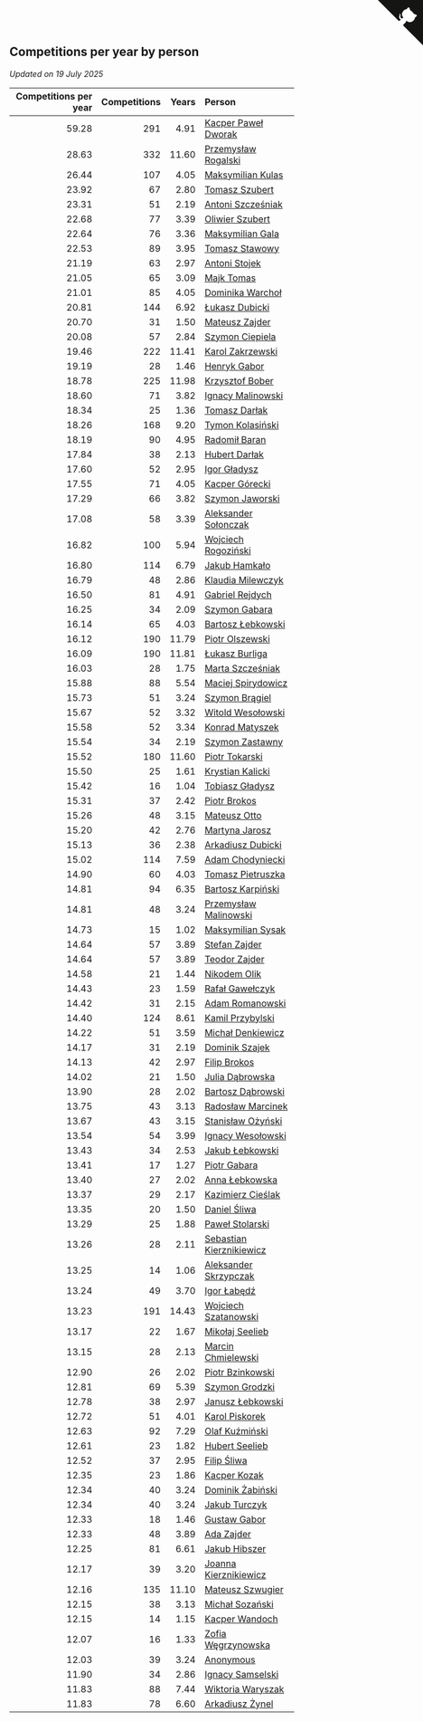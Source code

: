 ## Competitions per year by person

*Updated on 19 July 2025*

| Competitions per year | Competitions | Years | Person |
| ---: | ---: | ---: | :--- |
| 59.28 | 291 | 4.91 | [Kacper Paweł Dworak](https://www.worldcubeassociation.org/persons/2020DWOR01) |
| 28.63 | 332 | 11.60 | [Przemysław Rogalski](https://www.worldcubeassociation.org/persons/2013ROGA02) |
| 26.44 | 107 | 4.05 | [Maksymilian Kulas](https://www.worldcubeassociation.org/persons/2021KULA02) |
| 23.92 | 67 | 2.80 | [Tomasz Szubert](https://www.worldcubeassociation.org/persons/2022SZUB02) |
| 23.31 | 51 | 2.19 | [Antoni Szcześniak](https://www.worldcubeassociation.org/persons/2023SZCZ04) |
| 22.68 | 77 | 3.39 | [Oliwier Szubert](https://www.worldcubeassociation.org/persons/2022SZUB01) |
| 22.64 | 76 | 3.36 | [Maksymilian Gala](https://www.worldcubeassociation.org/persons/2022GALA01) |
| 22.53 | 89 | 3.95 | [Tomasz Stawowy](https://www.worldcubeassociation.org/persons/2021STAW01) |
| 21.19 | 63 | 2.97 | [Antoni Stojek](https://www.worldcubeassociation.org/persons/2022STOJ03) |
| 21.05 | 65 | 3.09 | [Majk Tomas](https://www.worldcubeassociation.org/persons/2022TOMA05) |
| 21.01 | 85 | 4.05 | [Dominika Warchoł](https://www.worldcubeassociation.org/persons/2021WARC01) |
| 20.81 | 144 | 6.92 | [Łukasz Dubicki](https://www.worldcubeassociation.org/persons/2018DUBI01) |
| 20.70 | 31 | 1.50 | [Mateusz Zajder](https://www.worldcubeassociation.org/persons/2024ZAJD01) |
| 20.08 | 57 | 2.84 | [Szymon Ciepiela](https://www.worldcubeassociation.org/persons/2022CIEP01) |
| 19.46 | 222 | 11.41 | [Karol Zakrzewski](https://www.worldcubeassociation.org/persons/2014ZAKR01) |
| 19.19 | 28 | 1.46 | [Henryk Gabor](https://www.worldcubeassociation.org/persons/2024GABO02) |
| 18.78 | 225 | 11.98 | [Krzysztof Bober](https://www.worldcubeassociation.org/persons/2013BOBE01) |
| 18.60 | 71 | 3.82 | [Ignacy Malinowski](https://www.worldcubeassociation.org/persons/2021MALI02) |
| 18.34 | 25 | 1.36 | [Tomasz Darłak](https://www.worldcubeassociation.org/persons/2024DARL01) |
| 18.26 | 168 | 9.20 | [Tymon Kolasiński](https://www.worldcubeassociation.org/persons/2016KOLA02) |
| 18.19 | 90 | 4.95 | [Radomił Baran](https://www.worldcubeassociation.org/persons/2020BARA02) |
| 17.84 | 38 | 2.13 | [Hubert Darłak](https://www.worldcubeassociation.org/persons/2023DARL03) |
| 17.60 | 52 | 2.95 | [Igor Gładysz](https://www.worldcubeassociation.org/persons/2022GLAD01) |
| 17.55 | 71 | 4.05 | [Kacper Górecki](https://www.worldcubeassociation.org/persons/2021GORE01) |
| 17.29 | 66 | 3.82 | [Szymon Jaworski](https://www.worldcubeassociation.org/persons/2021JAWO01) |
| 17.08 | 58 | 3.39 | [Aleksander Sołonczak](https://www.worldcubeassociation.org/persons/2022SOLO01) |
| 16.82 | 100 | 5.94 | [Wojciech Rogoziński](https://www.worldcubeassociation.org/persons/2019ROGO04) |
| 16.80 | 114 | 6.79 | [Jakub Hamkało](https://www.worldcubeassociation.org/persons/2018HAMK01) |
| 16.79 | 48 | 2.86 | [Klaudia Milewczyk](https://www.worldcubeassociation.org/persons/2022MILE05) |
| 16.50 | 81 | 4.91 | [Gabriel Rejdych](https://www.worldcubeassociation.org/persons/2020REJD01) |
| 16.25 | 34 | 2.09 | [Szymon Gabara](https://www.worldcubeassociation.org/persons/2023GABA01) |
| 16.14 | 65 | 4.03 | [Bartosz Łebkowski](https://www.worldcubeassociation.org/persons/2021LEBK01) |
| 16.12 | 190 | 11.79 | [Piotr Olszewski](https://www.worldcubeassociation.org/persons/2013OLSZ02) |
| 16.09 | 190 | 11.81 | [Łukasz Burliga](https://www.worldcubeassociation.org/persons/2013BURL01) |
| 16.03 | 28 | 1.75 | [Marta Szcześniak](https://www.worldcubeassociation.org/persons/2023SZCZ07) |
| 15.88 | 88 | 5.54 | [Maciej Spirydowicz](https://www.worldcubeassociation.org/persons/2020SPIR01) |
| 15.73 | 51 | 3.24 | [Szymon Brągiel](https://www.worldcubeassociation.org/persons/2022BRAG03) |
| 15.67 | 52 | 3.32 | [Witold Wesołowski](https://www.worldcubeassociation.org/persons/2022WESO01) |
| 15.58 | 52 | 3.34 | [Konrad Matyszek](https://www.worldcubeassociation.org/persons/2022MATY02) |
| 15.54 | 34 | 2.19 | [Szymon Zastawny](https://www.worldcubeassociation.org/persons/2023ZAST01) |
| 15.52 | 180 | 11.60 | [Piotr Tokarski](https://www.worldcubeassociation.org/persons/2013TOKA01) |
| 15.50 | 25 | 1.61 | [Krystian Kalicki](https://www.worldcubeassociation.org/persons/2023KALI10) |
| 15.42 | 16 | 1.04 | [Tobiasz Gładysz](https://www.worldcubeassociation.org/persons/2024GLAD02) |
| 15.31 | 37 | 2.42 | [Piotr Brokos](https://www.worldcubeassociation.org/persons/2023BROK01) |
| 15.26 | 48 | 3.15 | [Mateusz Otto](https://www.worldcubeassociation.org/persons/2022OTTO01) |
| 15.20 | 42 | 2.76 | [Martyna Jarosz](https://www.worldcubeassociation.org/persons/2022JARO01) |
| 15.13 | 36 | 2.38 | [Arkadiusz Dubicki](https://www.worldcubeassociation.org/persons/2023DUBI01) |
| 15.02 | 114 | 7.59 | [Adam Chodyniecki](https://www.worldcubeassociation.org/persons/2017CHOD02) |
| 14.90 | 60 | 4.03 | [Tomasz Pietruszka](https://www.worldcubeassociation.org/persons/2021PIET01) |
| 14.81 | 94 | 6.35 | [Bartosz Karpiński](https://www.worldcubeassociation.org/persons/2019KARP03) |
| 14.81 | 48 | 3.24 | [Przemysław Malinowski](https://www.worldcubeassociation.org/persons/2022MALI01) |
| 14.73 | 15 | 1.02 | [Maksymilian Sysak](https://www.worldcubeassociation.org/persons/2024SYSA01) |
| 14.64 | 57 | 3.89 | [Stefan Zajder](https://www.worldcubeassociation.org/persons/2021ZAJD02) |
| 14.64 | 57 | 3.89 | [Teodor Zajder](https://www.worldcubeassociation.org/persons/2021ZAJD03) |
| 14.58 | 21 | 1.44 | [Nikodem Olik](https://www.worldcubeassociation.org/persons/2024OLIK01) |
| 14.43 | 23 | 1.59 | [Rafał Gawełczyk](https://www.worldcubeassociation.org/persons/2023GAWE01) |
| 14.42 | 31 | 2.15 | [Adam Romanowski](https://www.worldcubeassociation.org/persons/2023ROMA10) |
| 14.40 | 124 | 8.61 | [Kamil Przybylski](https://www.worldcubeassociation.org/persons/2016PRZY01) |
| 14.22 | 51 | 3.59 | [Michał Denkiewicz](https://www.worldcubeassociation.org/persons/2021DENK01) |
| 14.17 | 31 | 2.19 | [Dominik Szajek](https://www.worldcubeassociation.org/persons/2023SZAJ01) |
| 14.13 | 42 | 2.97 | [Filip Brokos](https://www.worldcubeassociation.org/persons/2022BROK03) |
| 14.02 | 21 | 1.50 | [Julia Dąbrowska](https://www.worldcubeassociation.org/persons/2024DABR01) |
| 13.90 | 28 | 2.02 | [Bartosz Dąbrowski](https://www.worldcubeassociation.org/persons/2023DABR07) |
| 13.75 | 43 | 3.13 | [Radosław Marcinek](https://www.worldcubeassociation.org/persons/2022MARC05) |
| 13.67 | 43 | 3.15 | [Stanisław Ożyński](https://www.worldcubeassociation.org/persons/2022OZYN01) |
| 13.54 | 54 | 3.99 | [Ignacy Wesołowski](https://www.worldcubeassociation.org/persons/2021WESO01) |
| 13.43 | 34 | 2.53 | [Jakub Łebkowski](https://www.worldcubeassociation.org/persons/2023LEBK01) |
| 13.41 | 17 | 1.27 | [Piotr Gabara](https://www.worldcubeassociation.org/persons/2024GABA02) |
| 13.40 | 27 | 2.02 | [Anna Łebkowska](https://www.worldcubeassociation.org/persons/2023LEBK04) |
| 13.37 | 29 | 2.17 | [Kazimierz Cieślak](https://www.worldcubeassociation.org/persons/2023CIES01) |
| 13.35 | 20 | 1.50 | [Daniel Śliwa](https://www.worldcubeassociation.org/persons/2024SLIW01) |
| 13.29 | 25 | 1.88 | [Paweł Stolarski](https://www.worldcubeassociation.org/persons/2023STOL04) |
| 13.26 | 28 | 2.11 | [Sebastian Kierznikiewicz](https://www.worldcubeassociation.org/persons/2023KIER02) |
| 13.25 | 14 | 1.06 | [Aleksander Skrzypczak](https://www.worldcubeassociation.org/persons/2024SKRZ01) |
| 13.24 | 49 | 3.70 | [Igor Łabędź](https://www.worldcubeassociation.org/persons/2021LABE01) |
| 13.23 | 191 | 14.43 | [Wojciech Szatanowski](https://www.worldcubeassociation.org/persons/2011SZAT01) |
| 13.17 | 22 | 1.67 | [Mikołaj Seelieb](https://www.worldcubeassociation.org/persons/2023SEEL04) |
| 13.15 | 28 | 2.13 | [Marcin Chmielewski](https://www.worldcubeassociation.org/persons/2023CHMI01) |
| 12.90 | 26 | 2.02 | [Piotr Bzinkowski](https://www.worldcubeassociation.org/persons/2023BZIN01) |
| 12.81 | 69 | 5.39 | [Szymon Grodzki](https://www.worldcubeassociation.org/persons/2020GROD01) |
| 12.78 | 38 | 2.97 | [Janusz Łebkowski](https://www.worldcubeassociation.org/persons/2022LEBK01) |
| 12.72 | 51 | 4.01 | [Karol Piskorek](https://www.worldcubeassociation.org/persons/2021PISK01) |
| 12.63 | 92 | 7.29 | [Olaf Kuźmiński](https://www.worldcubeassociation.org/persons/2018KUZM02) |
| 12.61 | 23 | 1.82 | [Hubert Seelieb](https://www.worldcubeassociation.org/persons/2023SEEL02) |
| 12.52 | 37 | 2.95 | [Filip Śliwa](https://www.worldcubeassociation.org/persons/2022SLIW01) |
| 12.35 | 23 | 1.86 | [Kacper Kozak](https://www.worldcubeassociation.org/persons/2023KOZA05) |
| 12.34 | 40 | 3.24 | [Dominik Żabiński](https://www.worldcubeassociation.org/persons/2022ZABI01) |
| 12.34 | 40 | 3.24 | [Jakub Turczyk](https://www.worldcubeassociation.org/persons/2022TURC02) |
| 12.33 | 18 | 1.46 | [Gustaw Gabor](https://www.worldcubeassociation.org/persons/2024GABO01) |
| 12.33 | 48 | 3.89 | [Ada Zajder](https://www.worldcubeassociation.org/persons/2021ZAJD01) |
| 12.25 | 81 | 6.61 | [Jakub Hibszer](https://www.worldcubeassociation.org/persons/2018HIBS01) |
| 12.17 | 39 | 3.20 | [Joanna Kierznikiewicz](https://www.worldcubeassociation.org/persons/2022KIER01) |
| 12.16 | 135 | 11.10 | [Mateusz Szwugier](https://www.worldcubeassociation.org/persons/2014SZWU01) |
| 12.15 | 38 | 3.13 | [Michał Sozański](https://www.worldcubeassociation.org/persons/2022SOZA02) |
| 12.15 | 14 | 1.15 | [Kacper Wandoch](https://www.worldcubeassociation.org/persons/2024WAND01) |
| 12.07 | 16 | 1.33 | [Zofia Węgrzynowska](https://www.worldcubeassociation.org/persons/2024WEGR01) |
| 12.03 | 39 | 3.24 | [Anonymous](https://www.worldcubeassociation.org/persons/2022ANON03) |
| 11.90 | 34 | 2.86 | [Ignacy Samselski](https://www.worldcubeassociation.org/persons/2022SAMS03) |
| 11.83 | 88 | 7.44 | [Wiktoria Waryszak](https://www.worldcubeassociation.org/persons/2018WARY01) |
| 11.83 | 78 | 6.60 | [Arkadiusz Żynel](https://www.worldcubeassociation.org/persons/2018ZYNE01) |


<a href="https://github.com/noeruchangd/wca_statistics_vn" class="github-corner" aria-label="View source on Github"><svg width="80" height="80" viewBox="0 0 250 250" style="fill:#151513; color:#fff; position: absolute; top: 0; border: 0; right: 0;" aria-hidden="true"><path d="M0,0 L115,115 L130,115 L142,142 L250,250 L250,0 Z"></path><path d="M128.3,109.0 C113.8,99.7 119.0,89.6 119.0,89.6 C122.0,82.7 120.5,78.6 120.5,78.6 C119.2,72.0 123.4,76.3 123.4,76.3 C127.3,80.9 125.5,87.3 125.5,87.3 C122.9,97.6 130.6,101.9 134.4,103.2" fill="currentColor" style="transform-origin: 130px 106px;" class="octo-arm"></path><path d="M115.0,115.0 C114.9,115.1 118.7,116.5 119.8,115.4 L133.7,101.6 C136.9,99.2 139.9,98.4 142.2,98.6 C133.8,88.0 127.5,74.4 143.8,58.0 C148.5,53.4 154.0,51.2 159.7,51.0 C160.3,49.4 163.2,43.6 171.4,40.1 C171.4,40.1 176.1,42.5 178.8,56.2 C183.1,58.6 187.2,61.8 190.9,65.4 C194.5,69.0 197.7,73.2 200.1,77.6 C213.8,80.2 216.3,84.9 216.3,84.9 C212.7,93.1 206.9,96.0 205.4,96.6 C205.1,102.4 203.0,107.8 198.3,112.5 C181.9,128.9 168.3,122.5 157.7,114.1 C157.9,116.9 156.7,120.9 152.7,124.9 L141.0,136.5 C139.8,137.7 141.6,141.9 141.8,141.8 Z" fill="currentColor" class="octo-body"></path></svg></a><style>.github-corner:hover .octo-arm{animation:octocat-wave 560ms ease-in-out}@keyframes octocat-wave{0%,100%{transform:rotate(0)}20%,60%{transform:rotate(-25deg)}40%,80%{transform:rotate(10deg)}}@media (max-width:500px){.github-corner:hover .octo-arm{animation:none}.github-corner .octo-arm{animation:octocat-wave 560ms ease-in-out}}</style>
